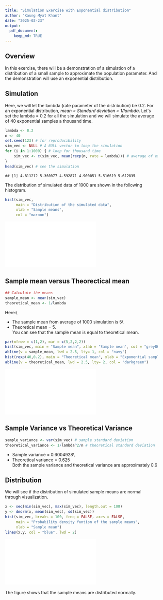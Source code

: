 ```yaml
---
title: "Simulation Exercise with Exponential distribution"
author: "Kaung Myat Khant"
date: "2025-02-23"
output:
  pdf_document:
    keep_md: TRUE
---
```




## Overview

In this exercise, there will be a demonstration of a simulation of a distribution of a small sample to approximate the population parameter. And the demonstration will use an exponential distribution.

## Simulation

Here, we will let the lambda (rate parameter of the distribution) be 0.2. For an exponential distribution, *mean = Standard deviation = 1/lambda*. Let's set the lambda = 0.2 for all the simulation and we will simulate the average of 40 exponential samples a thousand time.


``` r
lambda <- 0.2
n <- 40
set.seed(123) # for reproducibility
sim_vec <- NULL # A NULL vector to loop the simulation
for (i in 1:1000) { # loop for thousand time
    sim_vec <- c(sim_vec, mean(rexp(n, rate = lambda))) # average of exponential samples
}
head(sim_vec) # see the simulation
```

```
## [1] 4.811212 5.360077 4.592871 4.900051 5.516619 5.612835
```

The distribution of simulated data of 1000 are shown in the following histogram.


``` r
hist(sim_vec, 
     main = "Distribution of the simulated data", 
     xlab = "Sample means",
     col = "maroon")
```

![](simulation_exercise_files/figure-latex/histogram-1.pdf)<!-- --> 

## Sample mean versus Theorectical mean


``` r
## Calculate the means
sample_mean <- mean(sim_vec)
theoretical_mean <- 1/lambda
```

Here:\
- The sample mean from average of 1000 simulation is 5\
- Theoretical mean = 5.\
You can see that the sample mean is equal to theoretical mean.


``` r
par(mfrow = c(1,2), mar = c(5,2,2,2))
hist(sim_vec, main = "Sample mean", xlab = "Sample mean", col = "grey80")
abline(v = sample_mean, lwd = 2.5, lty= 1, col = "navy")
hist(rexp(40,0.2), main = "Theoretical mean", xlab = "Exponential samples", col = "grey80")
abline(v = theoretical_mean, lwd = 2.5, lty= 2, col = "darkgreen")
```

![](simulation_exercise_files/figure-latex/meanComparison-1.pdf)<!-- --> 

## Sample Variance vs Theoretical Variance


``` r
sample_variance <- var(sim_vec) # sample standard deviation
theoretical_variance <- 1/lambda^2/n # theoretical standard deviation
```

-   Sample variance = 0.6004928\
-   Theoretical variance = 0.625\
    Both the sample variance and theoretical variance are approximately 0.6

## Distribution

We will see if the distribution of simulated sample means are normal through visualization.


``` r
x <- seq(min(sim_vec), max(sim_vec), length.out = 100)
y <- dnorm(x, mean(sim_vec), sd(sim_vec))
hist(sim_vec, breaks = 100, freq = FALSE, axes = FALSE,
     main = "Probability density funtion of the sample means",
     xlab = "Sample mean")
lines(x,y, col = "blue", lwd = 2)
```

![Probabilty density function of the sample means with normal density curve](simulation_exercise_files/figure-latex/visualization-1.pdf) 

The figure shows that the sample means are distributed normally.  

